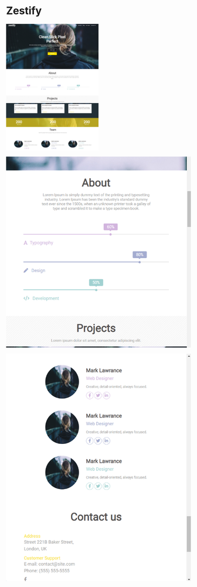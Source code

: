 # Zestify

<img src="photos/ex1.png" width="50%" height="50%">
<img src="photos/ex2.png" width="50%" height="50%">
<img src="photos/ex3.png" width="50%" height="50%">


![My Image](photos/ex2_2.png)

![My Image](photos/ex3_2.png)
